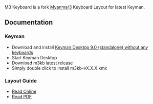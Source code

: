M3 Keyboard is a fork [Myanmar3](https://code.google.com/archive/p/myanmar3source/) Keyboard Layout for latest Keyman.

## Documentation

### Keyman
- Download and install [Keyman Desktop 9.0 (standalone) without any keyboards](https://keyman.com/desktop/download.php)
- Start Keyman Desktop
- Download [m3kb latest release](https://github.com/victorskl/m3kb/releases/latest)
- Simply double click to install m3kb-vX.X.X.kmx

### Layout Guide
- [Read Online](web/kbd.html)
- [Read PDF](m3kb_user_manual.pdf)
